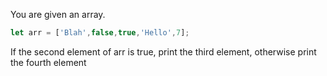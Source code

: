 You are given an array.

```js
let arr = ['Blah',false,true,'Hello',7];
```

If the second element of arr is true, print the third element, otherwise print the fourth element

